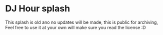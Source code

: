 # DJ Hour splash

This splash is old ano no updates will be made, this is public for archiving, Feel free to use it at your own will make sure you read the license :D